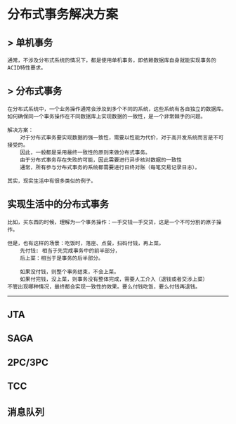 # 分布式事务解决方案
	
## > 单机事务
	通常，不涉及分布式系统的情况下，都是使用单机事务，即依赖数据库自身就能实现事务的ACID特性要求。	

## > 分布式事务
	在分布式系统中，一个业务操作通常会涉及到多个不同的系统，这些系统有各自独立的数据库。
	如何确保同一个事务操作在不同数据库上实现数据的一致性，是一个非常棘手的问题。

	解决方案：
		对于分布式事务要实现数据的强一致性，需要以性能为代价，对于高并发系统而言是不可接受的。
		因此，一般都是采用最终一致性的原则来做分布式事务。
		由于分布式事务存在失败的可能，因此需要进行异步核对数据的一致性
		通常，所有参与分布式事务的系统都需要进行日终对账（每笔交易记录日志）。		

	其实，现实生活中有很多类似的例子。

## 实现生活中的分布式事务
	比如，买东西的时候，理解为一个事务操作：一手交钱一手交货，这是一个不可分割的原子操作。

	但是，也有这样的场景：吃饭时，落座、点餐，扫码付钱，再上菜。
		先付钱: 相当于先完成事务中的前半部分，
		后上菜：相当于是事务的后半部分。
		
		如果没付钱，则整个事务结束，不会上菜。
		如果付完钱，没上菜，则事务没有整体完成，需要人工介入（退钱或者交涉上菜）
	不管出现哪种情况，最终都会实现一致性的效果。要么付钱吃饭，要么付钱再退钱。

---

## JTA

## SAGA

## 2PC/3PC

## TCC

## 消息队列

